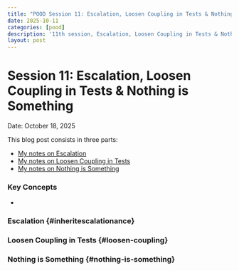 ```yaml
---
title: "POOD Session 11: Escalation, Loosen Coupling in Tests & Nothing is Something"
date: 2025-10-11
categories: [pood]
description: '11th session, Escalation, Loosen Coupling in Tests & Nothing is Something'
layout: post
---
```


# Session 11: Escalation, Loosen Coupling in Tests & Nothing is Something

Date: October 18, 2025

This blog post consists in three parts:

- [My notes on Escalation](#escalation)
- [My notes on Loosen Coupling in Tests](#loosen-coupling)
- [My notes on Nothing is Something](#nothing-is-something)



### Key Concepts

- 

### Escalation {#inheritescalationance}

### Loosen Coupling in Tests {#loosen-coupling}

### Nothing is Something {#nothing-is-something}

